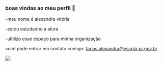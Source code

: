 ### boas vindas ao meu perfil 👋

-meu nome é alexandra vitória

-estou estudadno a alura 

-ultilizo esse espaço para minha organização 

você pode entrar em contato comigo:
farias.alexandra@escola.pr.gov.br

![](https://tenor.com/pt-BR/view/awkward-black-kid-gif-3535805)
